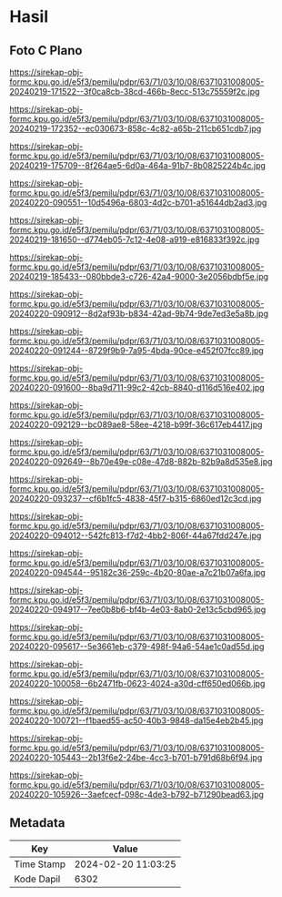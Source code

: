 # Hasil

## Foto C Plano

https://sirekap-obj-formc.kpu.go.id/e5f3/pemilu/pdpr/63/71/03/10/08/6371031008005-20240219-171522--3f0ca8cb-38cd-466b-8ecc-513c75559f2c.jpg

https://sirekap-obj-formc.kpu.go.id/e5f3/pemilu/pdpr/63/71/03/10/08/6371031008005-20240219-172352--ec030673-858c-4c82-a65b-211cb651cdb7.jpg

https://sirekap-obj-formc.kpu.go.id/e5f3/pemilu/pdpr/63/71/03/10/08/6371031008005-20240219-175709--8f264ae5-6d0a-464a-91b7-8b0825224b4c.jpg

https://sirekap-obj-formc.kpu.go.id/e5f3/pemilu/pdpr/63/71/03/10/08/6371031008005-20240220-090551--10d5496a-6803-4d2c-b701-a51644db2ad3.jpg

https://sirekap-obj-formc.kpu.go.id/e5f3/pemilu/pdpr/63/71/03/10/08/6371031008005-20240219-181650--d774eb05-7c12-4e08-a919-e816833f392c.jpg

https://sirekap-obj-formc.kpu.go.id/e5f3/pemilu/pdpr/63/71/03/10/08/6371031008005-20240219-185433--080bbde3-c726-42a4-9000-3e2056bdbf5e.jpg

https://sirekap-obj-formc.kpu.go.id/e5f3/pemilu/pdpr/63/71/03/10/08/6371031008005-20240220-090912--8d2af93b-b834-42ad-9b74-9de7ed3e5a8b.jpg

https://sirekap-obj-formc.kpu.go.id/e5f3/pemilu/pdpr/63/71/03/10/08/6371031008005-20240220-091244--8729f9b9-7a95-4bda-90ce-e452f07fcc89.jpg

https://sirekap-obj-formc.kpu.go.id/e5f3/pemilu/pdpr/63/71/03/10/08/6371031008005-20240220-091600--8ba9d711-99c2-42cb-8840-d116d516e402.jpg

https://sirekap-obj-formc.kpu.go.id/e5f3/pemilu/pdpr/63/71/03/10/08/6371031008005-20240220-092129--bc089ae8-58ee-4218-b99f-36c617eb4417.jpg

https://sirekap-obj-formc.kpu.go.id/e5f3/pemilu/pdpr/63/71/03/10/08/6371031008005-20240220-092649--8b70e49e-c08e-47d8-882b-82b9a8d535e8.jpg

https://sirekap-obj-formc.kpu.go.id/e5f3/pemilu/pdpr/63/71/03/10/08/6371031008005-20240220-093237--cf6b1fc5-4838-45f7-b315-6860ed12c3cd.jpg

https://sirekap-obj-formc.kpu.go.id/e5f3/pemilu/pdpr/63/71/03/10/08/6371031008005-20240220-094012--542fc813-f7d2-4bb2-806f-44a67fdd247e.jpg

https://sirekap-obj-formc.kpu.go.id/e5f3/pemilu/pdpr/63/71/03/10/08/6371031008005-20240220-094544--95182c36-259c-4b20-80ae-a7c21b07a6fa.jpg

https://sirekap-obj-formc.kpu.go.id/e5f3/pemilu/pdpr/63/71/03/10/08/6371031008005-20240220-094917--7ee0b8b6-bf4b-4e03-8ab0-2e13c5cbd965.jpg

https://sirekap-obj-formc.kpu.go.id/e5f3/pemilu/pdpr/63/71/03/10/08/6371031008005-20240220-095617--5e3661eb-c379-498f-94a6-54ae1c0ad55d.jpg

https://sirekap-obj-formc.kpu.go.id/e5f3/pemilu/pdpr/63/71/03/10/08/6371031008005-20240220-100058--6b2471fb-0623-4024-a30d-cff650ed066b.jpg

https://sirekap-obj-formc.kpu.go.id/e5f3/pemilu/pdpr/63/71/03/10/08/6371031008005-20240220-100721--f1baed55-ac50-40b3-9848-da15e4eb2b45.jpg

https://sirekap-obj-formc.kpu.go.id/e5f3/pemilu/pdpr/63/71/03/10/08/6371031008005-20240220-105443--2b13f6e2-24be-4cc3-b701-b791d68b6f94.jpg

https://sirekap-obj-formc.kpu.go.id/e5f3/pemilu/pdpr/63/71/03/10/08/6371031008005-20240220-105926--3aefcecf-098c-4de3-b792-b71290bead63.jpg


## Metadata

| Key        | Value               |
| ---------- | ------------------- |
| Time Stamp | 2024-02-20 11:03:25 |
| Kode Dapil | 6302                |




